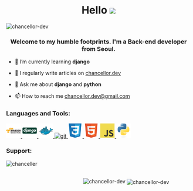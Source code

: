 <h1 align="center">Hello <img src="https://media.giphy.com/media/hvRJCLFzcasrR4ia7z/giphy.gif" width="25px"></h1>
<p align="left"> <img src="https://komarev.com/ghpvc/?username=chancellor-dev&label=Profile%20views&color=0e75b6&style=flat" alt="chancellor-dev" /> </p>
<h3 align="center">Welcome to my humble footprints. I'm a Back-end developer from Seoul.</h3>

<p>

- 🌱 I’m currently learning **django**

- 📝 I regularly write articles on [chancellor.dev](https://chancellor.dev)

- 💬 Ask me about **django** and **python**

- 📫 How to reach me <a href="mailto: chancellor.dev@gmail.com">chancellor.dev@gmail.com</a>

</p>

<h3 align="left">Languages and Tools:</h3>
<p align="left"> <a href="https://aws.amazon.com" target="_blank"> <img src="images/aws.svg" alt="aws" width="40" height="40"/> </a><a href="https://www.djangoproject.com/" target="_blank"> <img src="images/django.svg" alt="django" width="40" height="40"/> </a> <a href="https://www.docker.com/" target="_blank"> <img src="images/docker.svg" alt="docker" width="40" height="40"/> </a> <a href="https://git-scm.com/" target="_blank"> <img src="https://www.vectorlogo.zone/logos/git-scm/git-scm-icon.svg" alt="git" width="40" height="40"/> </a><a href="https://www.w3schools.com/css/" target="_blank"> <img src="images/css.svg" alt="css3" width="40" height="40"/> </a>  <a href="https://www.w3.org/html/" target="_blank"> <img src="images/html.svg" alt="html5" width="40" height="40"/> </a> <a href="https://developer.mozilla.org/en-US/docs/Web/JavaScript" target="_blank"> <img src="images/js.svg" alt="javascript" width="40" height="40"/> </a> <a href="https://www.python.org" target="_blank"> <img src="images/python.svg" alt="python" width="40" height="40"/> </a> </p>

<h3 align="left">Support:</h3>
<p><a href="https://www.buymeacoffee.com/chanceller"> <img align="left" src="https://cdn.buymeacoffee.com/buttons/v2/default-yellow.png" height="50" width="210" alt="chanceller" /></a></p><br><br>

<p><img align="left" src="https://github-readme-stats.vercel.app/api/top-langs?username=chancellor-dev&show_icons=true&locale=en&layout=compact" alt="chancellor-dev" /></p>

<p>&nbsp;<img align="center" src="https://github-readme-stats.vercel.app/api?username=chancellor-dev&show_icons=true&locale=en" alt="chancellor-dev" /></p>

